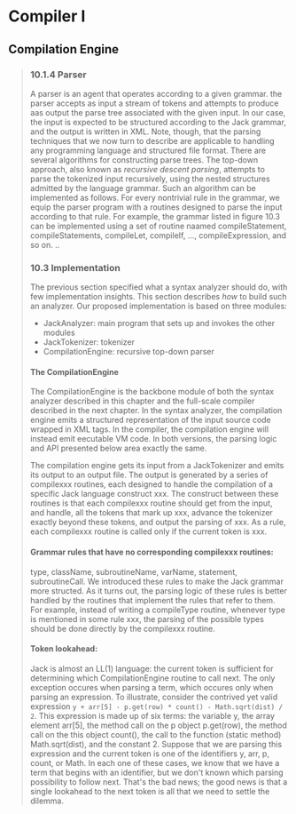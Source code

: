 # Compiler I

## Compilation Engine

> ### 10.1.4 Parser
> A parser is an agent that operates according to a given grammar.
> the parser accepts as input a stream of tokens and attempts to produce aas output the parse tree associated with the given input.
> In our case, the input is expected to be structured according to the Jack grammar, and the output is written in XML.
> Note, though, that the parsing techniques that we now turn to describe are applicable to handling any programming language and structured file format.
> There are several algorithms for constructing parse trees.
> The top-down approach, also known as *recursive descent parsing*, attempts to parse the tokenized input recursively, using the nested structures admitted by the language grammar.
> Such an algorithm can be implemented as follows.
> For every nontrivial rule in the grammar, we equip the parser program with a routines designed to parse the input according to that rule.
> For example, the grammar listed in figure 10.3 can be implemented using a set of routine naamed compileStatement, compileStatements, compileLet, compileIf, ..., compileExpression, and so on.
> ..
> ### 10.3 Implementation
> The previous section specified what a syntax analyzer should do, with few implementation insights.
> This section describes *how* to build such an analyzer.
> Our proposed implementation is based on three modules:
> - JackAnalyzer: main program that sets up and invokes the other modules
> - JackTokenizer: tokenizer
> - CompilationEngine: recursive top-down parser
>
> #### The CompilationEngine
> The CompilationEngine is the backbone module of both the syntax analyzer described in this chapter and
> the full-scale compiler described in the next chapter.
> In the syntax analyzer, the compilation engine emits a structured representation of the input source code
> wrapped in XML tags.
> In the compiler, the compilation engine will instead emit eecutable VM code.
> In both versions, the parsing logic and API presented below area exactly the same.
>
> The compilation engine gets its input from a JackTokenizer and emits its output to an output file.
> The output is generated by a series of compilexxx routines, each designed to handle the compilation of a specific
> Jack language construct xxx.
> The construct between these routines is that each compilexxx routine should get from the input, and handle, all the
> tokens that mark up xxx, advance the tokenizer exactly beyond these tokens, and output the parsing of xxx.
> As a rule, each compilexxx routine is called only if the current token is xxx.
>
> #### Grammar rules that have no corresponding compilexxx routines:
> type, className, subroutineName, varName, statement, subroutineCall.
> We introduced these rules to make the Jack grammar more structed.
> As it turns out, the parsing logic of these rules is better handled by the routines that implement
> the rules that refer to them.
> For example, instead of writing a compileType routine, whenever type is mentioned in some rule xxx,
> the parsing of the possible types should be done directly by the compilexxx routine.
>
> #### Token lookahead:
> Jack is almost an LL(1) language: the current token is sufficient for determining which CompilationEngine routine to call next.
> The only exception occures when parsing a term, which occures only when parsing an expression.
> To illustrate, consider the contrived yet valid expression `y + arr[5] - p.get(row) * count() - Math.sqrt(dist) / 2`.
> This expression is made up of six terms: the variable y, the array element arr[5], the method call on the p object p.get(row), the method call on the this object count(), the call to the function (static method) Math.sqrt(dist), and the constant 2.
> Suppose that we are parsing this expression and the current token is one of the identifiers y, arr, p, count, or Math.
> In each one of these cases, we know that we have a term that begins with an identifier, but we don't known which parsing possibility to follow next.
> That's the bad news; the good news is that a single lookahead to the next token is all that we need to settle the dilemma.
